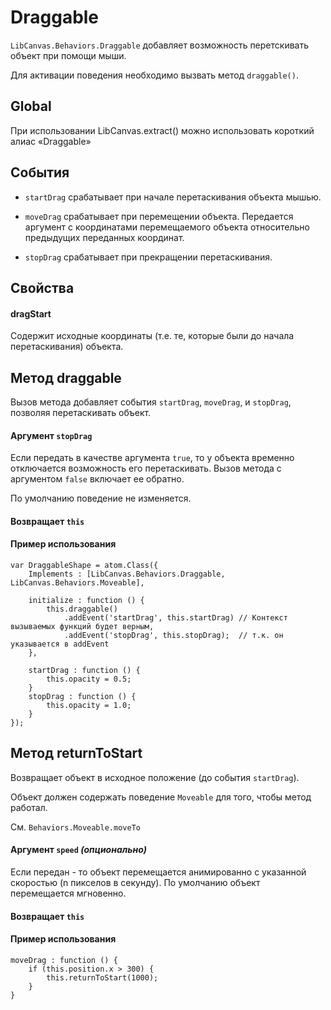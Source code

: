 Draggable
=========

`LibCanvas.Behaviors.Draggable` добавляет возможность перетскивать объект при помощи мыши.

Для активации поведения необходимо вызвать метод `draggable()`.

## Global

При использовании LibCanvas.extract() можно использовать короткий алиас «Draggable»

## События

* `startDrag` срабатывает при начале перетаскивания объекта мышью.

* `moveDrag` срабатывает при перемещении объекта. Передается аргумент с координатами перемещаемого объекта относительно
  предыдущих переданных координат.

* `stopDrag` срабатывает при прекращении перетаскивания.

## Свойства

#### dragStart

Содержит исходные координаты (т.е. те, которые были до начала перетаскивания) объекта.

## Метод draggable

Вызов метода добавляет события `startDrag`, `moveDrag`, и `stopDrag`, позволяя перетаскивать объект.

#### Аргумент `stopDrag`

Если передать в качестве аргумента `true`, то у объекта временно отключается возможность его перетаскивать.
Вызов метода с аргументом `false` включает ее обратно.

По умолчанию поведение не изменяется.

#### Возвращает `this`

#### Пример использования

    var DraggableShape = atom.Class({
        Implements : [LibCanvas.Behaviors.Draggable, LibCanvas.Behaviors.Moveable],

        initialize : function () {
            this.draggable()
                .addEvent('startDrag', this.startDrag) // Контекст вызываемых функций будет верным,
                .addEvent('stopDrag', this.stopDrag);  // т.к. он указывается в addEvent
        },

        startDrag : function () {
            this.opacity = 0.5;
        }
        stopDrag : function () {
            this.opacity = 1.0;
        }
    });

## Метод returnToStart

Возвращает объект в исходное положение (до события `startDrag`).

Объект должен содержать поведение `Moveable` для того, чтобы метод работал.

См. `Behaviors.Moveable.moveTo`

#### Аргумент `speed` *(опционально)*

Если передан - то объект перемещается анимированно с указанной скоростью (n пикселов в секунду).
По умолчанию объект перемещается мгновенно.

#### Возвращает `this`

#### Пример использования

    moveDrag : function () {
        if (this.position.x > 300) {
            this.returnToStart(1000);
        }
    }
